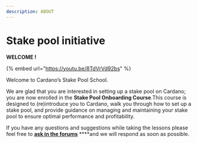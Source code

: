```yaml
---
description: ABOUT
---
```


# Stake pool initiative

**WELCOME !**

{% embed url="https://youtu.be/8TdVrVd92bs" %}

  
Welcome to Cardano’s Stake Pool School. 

  
We are glad that you are interested in setting up a stake pool on Cardano; you are now enrolled in the **Stake Pool Onboarding Course**.This course is designed to \(re\)introduce you to Cardano, walk you through how to set up a stake pool, and provide guidance on managing and maintaining your stake pool to ensure optimal performance and profitability. 

If you have any questions and suggestions while taking the lessons please feel free to [**ask in the forums**](https://forum.cardano.org/c/english/operators-talk/119) ****and we will respond as soon as possible.



